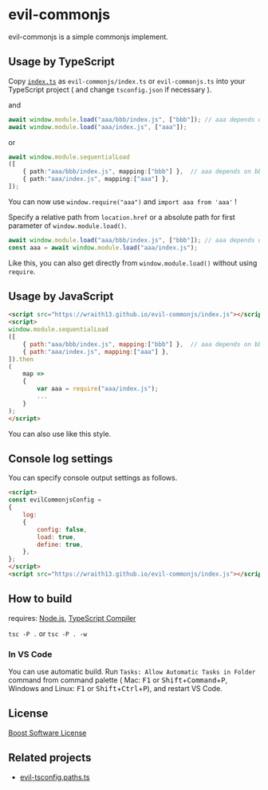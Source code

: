 # evil-commonjs

evil-commonjs is a simple commonjs implement.

## Usage by TypeScript

Copy [`index.ts`](index.ts) as `evil-commonjs/index.ts` or `evil-commonjs.ts` into your TypeScript project ( and change `tsconfig.json` if necessary ).

and

```typescript
await window.module.load("aaa/bbb/index.js", ["bbb"]); // aaa depends on bbb.
await window.module.load("aaa/index.js", ["aaa"]);
```

or

```typescript
await window.module.sequentialLoad
([
    { path:"aaa/bbb/index.js", mapping:["bbb"] },  // aaa depends on bbb.
    { path:"aaa/index.js", mapping:["aaa"] },
]);
```

You can now use `window.require("aaa")` and `import aaa from 'aaa'` !

Specify a relative path from `location.href` or a absolute path for first parameter of `window.module.load()`.

```typescript
await window.module.load("aaa/bbb/index.js", ["bbb"]); // aaa depends on bbb.
const aaa = await window.module.load("aaa/index.js");
```

Like this, you can also get directly from `window.module.load()` without using `require`.

## Usage by JavaScript

```html
<script src="https://wraith13.github.io/evil-commonjs/index.js"></script>
<script>
window.module.sequentialLoad
([
    { path:"aaa/bbb/index.js", mapping:["bbb"] },  // aaa depends on bbb.
    { path:"aaa/index.js", mapping:["aaa"] },
]).then
(
    map =>
    {
        var aaa = require("aaa/index.js");
        ...
    }
);
</script>
```

You can also use like this style.

## Console log settings

You can specify console output settings as follows.

```html
<script>
const evilCommonjsConfig =
{
    log:
    {
        config: false,
        load: true,
        define: true,
    },
};
</script>
<script src="https://wraith13.github.io/evil-commonjs/index.js"></script>
```

## How to build

requires: [Node.js](https://nodejs.org/), [TypeScript Compiler](https://www.npmjs.com/package/typescript)

`tsc -P .` or `tsc -P . -w`

### In VS Code

You can use automatic build. Run `Tasks: Allow Automatic Tasks in Folder` command from command palette ( Mac: <kbd>F1</kbd> or <kbd>Shift</kbd>+<kbd>Command</kbd>+<kbd>P</kbd>, Windows and Linux: <kbd>F1</kbd> or <kbd>Shift</kbd>+<kbd>Ctrl</kbd>+<kbd>P</kbd>), and restart VS Code.

## License

[Boost Software License](LICENSE_1_0.txt)

## Related projects

- [evil-tsconfig.paths.ts](https://github.com/wraith13/evil-tsconfig.paths.ts)
